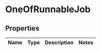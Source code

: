 # OneOfRunnableJob

## Properties
Name | Type | Description | Notes
------------ | ------------- | ------------- | -------------
